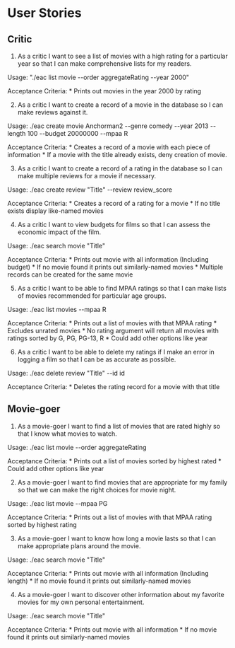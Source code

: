 User Stories
============

## Critic

1. As a critic I want to see a list of movies with a high rating for a particular year so that I can make comprehensive lists for my readers.

  Usage: "./eac list movie --order aggregateRating --year 2000"

  Acceptance Criteria:
    * Prints out movies in the year 2000 by rating

2. As a critic I want to create a record of a movie in the database so I can make reviews against it.

  Usage: ./eac create movie Anchorman2 --genre comedy --year 2013 --length 100 --budget 20000000 --mpaa R

  Acceptance Criteria:
    * Creates a record of a movie with each piece of information
    * If a movie with the title already exists, deny creation of movie.

3. As a critic I want to create a record of a rating in the database so I can make multiple reviews for a movie if necessary.

  Usage: ./eac create review "Title" --review review_score

  Acceptance Criteria:
    * Creates a record of a rating for a movie
    * If no title exists display like-named movies

4. As a critic I want to view budgets for films so that I can assess the economic impact of the film.

  Usage: ./eac search movie "Title"

  Acceptance Criteria:
    * Prints out movie with all information (Including budget)
    * If no movie found it prints out similarly-named movies
    * Multiple records can be created for the same movie

5. As a critic I want to be able to find MPAA ratings so that I can make lists of movies recommended for particular age groups.

  Usage: ./eac list movies --mpaa R 

  Acceptance Criteria:
    * Prints out a list of movies with that MPAA rating
    * Excludes unrated movies
    * No rating argument will return all movies with ratings sorted by G, PG, PG-13, R
    * Could add other options like year

6. As a critic I want to be able to delete my ratings if I make an error in logging a film so that I can be as accurate as possible.

  Usage: ./eac delete review "Title" --id id 

  Acceptance Criteria:
    * Deletes the rating record for a movie with that title

## Movie-goer

1. As a movie-goer I want to find a list of movies that are rated highly so that I know what movies to watch.

  Usage: ./eac list movie --order aggregateRating

  Acceptance Criteria:
    * Prints out a list of movies sorted by highest rated
    * Could add other options like year

2. As a movie-goer I want to find movies that are appropriate for my family so that we can make the right choices for movie night.

  Usage: ./eac list movie --mpaa PG

  Acceptance Criteria:
    * Prints out a list of movies with that MPAA rating sorted by highest rating


3. As a movie-goer I want to know how long a movie lasts so that I can make appropriate plans around the movie.

  Usage: ./eac search movie "Title"

  Acceptance Criteria:
    * Prints out movie with all information (Including length)
    * If no movie found it prints out similarly-named movies

4. As a movie-goer I want to discover other information about my favorite movies for my own personal entertainment.

  Usage: ./eac search movie "Title"

  Acceptance Criteria:
    * Prints out movie with all information
    * If no movie found it prints out similarly-named movies